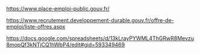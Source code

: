 https://www.place-emploi-public.gouv.fr/

https://www.recrutement.developpement-durable.gouv.fr/offre-de-emploi/liste-offres.aspx

https://docs.google.com/spreadsheets/d/13kLrayPYWML4ThGRwR8Mevzu8mopQf3kNTjCQ1hWbP4/edit#gid=593349469
